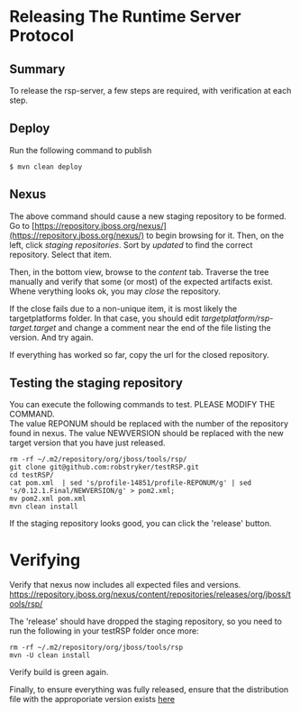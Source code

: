 # Releasing The Runtime Server Protocol 

## Summary

To release the rsp-server, a few steps are required, with verification at each step. 

## Deploy

Run the following command to publish

    $ mvn clean deploy

## Nexus

The above command should cause a new staging repository to be formed. Go to [https://repository.jboss.org/nexus/](https://repository.jboss.org/nexus/) to begin browsing for it. Then, on the left, click _staging repositories_. Sort by _updated_ to find the correct repository. Select that item.

Then, in the bottom view, browse to the _content_ tab. Traverse the tree manually and verify that some (or most) of the expected artifacts exist. Whene verything looks ok, you may _close_ the repository. 

If the close fails due to a non-unique item, it is most likely the targetplatforms folder. In that case, you should edit _targetplatform/rsp-target.target_ and change a comment near the end of the file listing the version. And try again. 

If everything has worked so far, copy the url for the closed repository. 

## Testing the staging repository

You can execute the following commands to test. 
PLEASE MODIFY THE COMMAND.  
The value REPONUM should be replaced with the number of the repository found in nexus. 
The value NEWVERSION should be replaced with the new target version that you have just released. 

    rm -rf ~/.m2/repository/org/jboss/tools/rsp/
    git clone git@github.com:robstryker/testRSP.git
    cd testRSP/
    cat pom.xml  | sed 's/profile-14851/profile-REPONUM/g' | sed 's/0.12.1.Final/NEWVERSION/g' > pom2.xml; 
    mv pom2.xml pom.xml
    mvn clean install


If the staging repository looks good, you can click the 'release' button. 

# Verifying

Verify that nexus now includes all expected files and versions. https://repository.jboss.org/nexus/content/repositories/releases/org/jboss/tools/rsp/

The 'release' should have dropped the staging repository, so you need to run the following in your testRSP folder once more:

    rm -rf ~/.m2/repository/org/jboss/tools/rsp
    mvn -U clean install

Verify build is green again.

Finally, to ensure everything was fully released, ensure that the distribution file with the approporiate version exists [here](http://download.jboss.org/jbosstools/adapters/snapshots/)


